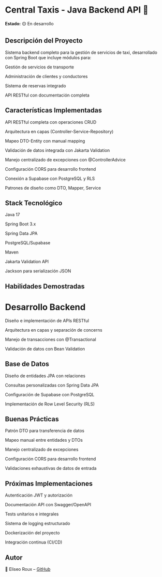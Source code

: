 # Central Taxis - Java Backend API 🚕

**Estado:** 🟡 En desarrollo

## Descripción del Proyecto
Sistema backend completo para la gestión de servicios de taxi, desarrollado con Spring Boot que incluye módulos para:

Gestión de servicios de transporte

Administración de clientes y conductores

Sistema de reservas integrado

API RESTful con documentación completa

## Características Implementadas
API RESTful completa con operaciones CRUD

Arquitectura en capas (Controller-Service-Repository)

Mapeo DTO-Entity con manual mapping

Validación de datos integrada con Jakarta Validation

Manejo centralizado de excepciones con @ControllerAdvice

Configuración CORS para desarrollo frontend

Conexión a Supabase con PostgreSQL y RLS

Patrones de diseño como DTO, Mapper, Service

## Stack Tecnológico
Java 17

Spring Boot 3.x

Spring Data JPA

PostgreSQL/Supabase

Maven

Jakarta Validation API

Jackson para serialización JSON

## Habilidades Demostradas
# Desarrollo Backend
Diseño e implementación de APIs RESTful

Arquitectura en capas y separación de concerns

Manejo de transacciones con @Transactional

Validación de datos con Bean Validation

## Base de Datos
Diseño de entidades JPA con relaciones

Consultas personalizadas con Spring Data JPA

Configuración de Supabase con PostgreSQL

Implementación de Row Level Security (RLS)

## Buenas Prácticas
Patrón DTO para transferencia de datos

Mapeo manual entre entidades y DTOs

Manejo centralizado de excepciones

Configuración CORS para desarrollo frontend

Validaciones exhaustivas de datos de entrada

## Próximas Implementaciones
Autenticación JWT y autorización

Documentación API con Swagger/OpenAPI

Tests unitarios e integrales

Sistema de logging estructurado

Dockerización del proyecto

Integración continua (CI/CD)

## Autor
👤 Eliseo Roux – [GitHub](https://github.com/EliseoRoux)
